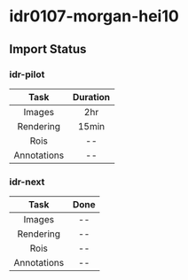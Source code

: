 # idr0107-morgan-hei10

## Import Status

### idr-pilot
| Task | Duration |
| :----: |:----:|
| Images| 2hr |
| Rendering| 15min |
| Rois| -- |
| Annotations | -- |

### idr-next
| Task | Done |
| :----: |:----:|
| Images| -- | 
| Rendering| -- |
| Rois| -- |
| Annotations | -- |
